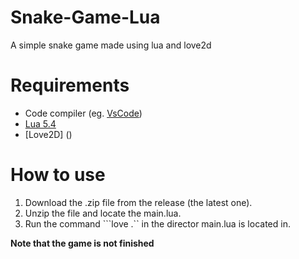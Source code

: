 # Snake-Game-Lua
A simple snake game made using lua and love2d

# Requirements
- Code compiler (eg. [VsCode](https://code.visualstudio.com/))
- [Lua 5.4](https://www.python.org/downloads/)
- [Love2D] ()

# How to use
1. Download the .zip file from the release (the latest one).
2. Unzip the file and locate the main.lua.
8. Run the command ```love .`` in the director main.lua is located in.

**Note that the game is not finished**
